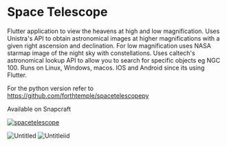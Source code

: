 # Space Telescope

Flutter application to view the heavens at high and low magnification. Uses Unistra's API to obtain astronomical images at higher magnifications with a given right ascension and declination. For low magnification uses NASA starmap image of the night sky with constellations. Uses caltech's astronomical lookup API to allow you to search for specific objects eg NGC 100. Runs on Linux, Windows, macos. IOS and Android since its using Flutter.

For the python version refer to https://github.com/forthtemple/spacetelescopepy

Available on Snapcraft

[![spacetelescope](https://snapcraft.io/spacetelescope/badge.svg)](https://snapcraft.io/spacetelescope)

![Untitled](https://github.com/user-attachments/assets/e1307738-30a8-4939-8648-8388b2fc5618)
![Untitleiid](https://github.com/user-attachments/assets/7ba3a8b5-2f61-46c0-8cd8-b8c1a425d948)
